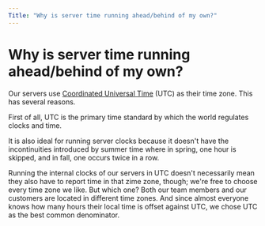 ```yaml
---
Title: "Why is server time running ahead/behind of my own?"
---
```


# Why is server time running ahead/behind of my own?

Our servers use [Coordinated Universal Time](http://en.wikipedia.org/wiki/Coordinated_Universal_Time) (UTC) as their time zone. This has several reasons.

First of all, UTC is the primary time standard by which the world regulates clocks and time.

It is also ideal for running server clocks because it doesn't have the incontinuities introduced by summer time where in spring, one hour is skipped, and in fall, one occurs twice in a row.

Running the internal clocks of our servers in UTC doesn't necessarily mean they also have to report time in that zime zone, though; we're free to choose every time zone we like. But which one? Both our team members and our customers are located in different time zones. And since almost everyone knows how many hours their local time is offset against UTC, we chose UTC as the best common denominator.
